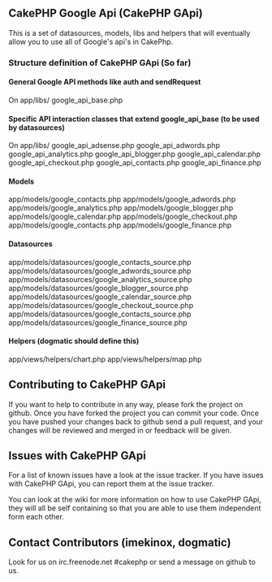 ## CakePHP Google Api (CakePHP GApi)

This is a set of datasources, models, libs and helpers that will eventually allow you to use all of Google's api's in CakePhp.

### Structure definition of CakePHP GApi (So far)

#### General Google API methods like auth and sendRequest

On app/libs/
           google_api_base.php

#### Specific API interaction classes that extend google_api_base (to be used by datasources)

On app/libs/
           google_api_adsense.php
           google_api_adwords.php
           google_api_analytics.php
           google_api_blogger.php
           google_api_calendar.php
           google_api_checkout.php
           google_api_contacts.php
           google_api_finance.php

#### Models

app/models/google_contacts.php
app/models/google_adwords.php
app/models/google_analytics.php
app/models/google_blogger.php
app/models/google_calendar.php
app/models/google_checkout.php
app/models/google_contacts.php
app/models/google_finance.php

#### Datasources

app/models/datasources/google_contacts_source.php
app/models/datasources/google_adwords_source.php
app/models/datasources/google_analytics_source.php
app/models/datasources/google_blogger_source.php
app/models/datasources/google_calendar_source.php
app/models/datasources/google_checkout_source.php
app/models/datasources/google_contacts_source.php
app/models/datasources/google_finance_source.php

#### Helpers (dogmatic should define this)

app/views/helpers/chart.php
app/views/helpers/map.php

## Contributing to CakePHP GApi

If you want to help to contribute in any way, please fork the project on github.
Once you have forked the project you can commit your code.
Once you have pushed your changes back to github send a pull request, and your changes will be reviewed and merged in or feedback will be given.

## Issues with CakePHP GApi

For a list of known issues have a look at the issue tracker.
If you have issues with CakePHP GApi, you can report them at the issue tracker. 

You can look at the wiki for more information on how to use CakePHP GApi, they will all be self containing so that you are able to use them independent form each other.

## Contact Contributors (imekinox, dogmatic)

Look for us on irc.freenode.net #cakephp or send a message on github to us.

